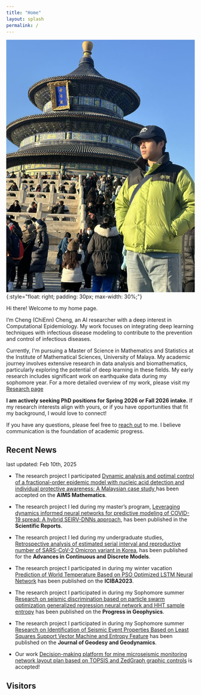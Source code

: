 ```yaml
---
title: "Home"
layout: splash
permalink: /
---
```


![Chingy Cheng](./images/profile.JPG)
{:style="float: right; padding: 30px; max-width: 30%;"}

Hi there! Welcome to my home page. 

I’m  Cheng (ChiEnn) Cheng, an AI researcher with a deep interest in Computational Epidemiology. My work focuses on integrating deep learning techniques with infectious disease modeling to contribute to the prevention and control of infectious diseases.

Currently, I'm pursuing a Master of Science in Mathematics and Statistics at the Institute of Mathematical Sciences, University of Malaya. My academic journey involves extensive research in data analysis and biomathematics, particularly exploring the potential of deep learning in these fields. My early research includes significant work on earthquake data during my sophomore year. For a more detailed overview of my work, please visit my [Research page](/_pages/research.md)

**I am actively seeking PhD positions for Spring 2026 or  Fall 2026 intake.** If my research interests align with yours, or if you have opportunities that fit my background, I would love to connect! 

If you have any questions, please feel free to [reach out](mailto:cheng.cheng@um.edu.my) to me. I believe communication is the foundation of academic progress.
## Recent News
last updated: Feb 10th, 2025
- The research project I participated [Dynamic analysis and optimal control of a fractional-order epidemic model with nucleic acid detection and individual protective awareness: A Malaysian case study ](https://www.aimspress.com/journal/Math)  has been accepted on the **AIMS Mathematics**.

- The research project I led during my master’s program, [Leveraging dynamics informed neural networks for predictive modeling of COVID-19 spread: A hybrid SEIRV-DNNs approach](https://www.nature.com/articles/s41598-025-85440-1), has been published in the **Scientific Reports**.


- The research project I led during my undergraduate studies, [Retrospective analysis of estimated serial interval and reproductive number of SARS-CoV-2 Omicron variant in Korea](https://advancesincontinuousanddiscretemodels.springeropen.com/articles/10.1186/s13662-025-03906-y), has been published for the **Advances in Continuous and Discrete Models**.

- The research project I participated in during my winter vacation [ Prediction of World Temperature Based on PSO Optimized LSTM Neural Network](https://ieeexplore.ieee.org/document/10165253)  has been published on the **ICIBA2023**.

- The research project I participated in during my Sophomore summer [Research on seismic discrimination based on particle swarm optimization generalized regression neural network and HHT sample entropy](http://en.dzkx.org/article/doi/10.6038/pg2022FF0438)  has been published on the **Progress in Geophysics**.
- The research project I participated in during my Sophomore summer [Research on Identification of Seismic Event Properties Based on Least Squares Support Vector Machine and Entropy Feature](https://kns.cnki.net/kcms/detail/detail.aspx?doi=10.14075/j.jgg.2022.06.019) has been published on the **Journal of Geodesy and Geodynamics**.
- Our work [Decision-making platform for mine microseismic monitoring network layout plan based on TOPSIS and ZedGraph graphic controls](https://kns.cnki.net/kcms/detail/detail.aspx?dbcode=CJFD&dbname=CJFDAUTO&filename=SYXZ202203001&uniplatform=NZKPT&v=WQLhOUsEE2Ny13mKBzFFTg1MH4UfiBiMihiJSvVAzbPdTDJxVhDcT2K3elAZkcIw) is accepted!

## Visitors
<script type="text/javascript" id="clustrmaps" src="//clustrmaps.com/map_v2.js?d=y7YKKBDBDzrWxDg4fySugE-ZaO_JhzcBsFQReXdpt3U&cl=ffffff&w=a"></script>
